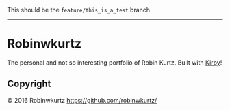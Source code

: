 This should be the `feature/this_is_a_test` branch

---

# Robinwkurtz

The personal and not so interesting portfolio of Robin Kurtz. Built with [Kirby](http://getkirby.com)!

<!-- [Demo](http://robinwkurtz.com) -->

## Copyright

© 2016 Robinwkurtz
<https://github.com/robinwkurtz/>
